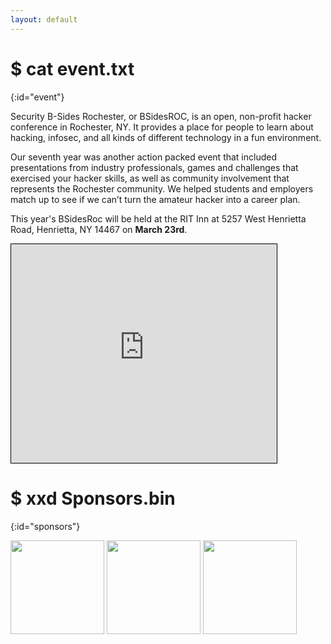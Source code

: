 ```yaml
---
layout: default
---
```


# $ cat event.txt
{:id="event"}

Security B-Sides Rochester, or BSidesROC, is an open, non-profit hacker conference in Rochester, NY. It provides a place for people to learn about hacking, infosec, and all kinds of different technology in a fun environment.

Our seventh year was another action packed event that included presentations from industry professionals, games and challenges that exercised your hacker skills, as well as community involvement that represents the Rochester community. We helped students and employers match up to see if we can’t turn the amateur hacker into a career plan.

This year's BSidesRoc will be held at the RIT Inn at 5257 West Henrietta Road, Henrietta, NY 14467 on <strong>March 23rd</strong>.
<iframe width="425" height="350" frameborder="0" scrolling="no" marginheight="0" marginwidth="0" src="https://www.openstreetmap.org/export/embed.html?bbox=-77.6611089706421%2C43.047786823660225%2C-77.65756845474245%2C43.04952934304319&amp;layer=mapnik" style="border: 1px solid black"></iframe>



# $ xxd Sponsors.bin
{:id="sponsors"}

<a href="https://www.tenable.com"><img height="150px" src="https://bsidesroc.com/assets/img/sponsors/TenableLogoR2018_ColorInverse_RGB.png"></a>
<a href="https://www.crowdstrike.com/"><img height="150px" src="https://bsidesroc.com/assets/img/sponsors/crowdstrike-logo-4EE777D7FD-seeklogo.com.png"></a>
<a href="https://www.iv4.com/"><img height="150px" src="https://bsidesroc.com/assets/img/sponsors/iv4logo.png"></a>
